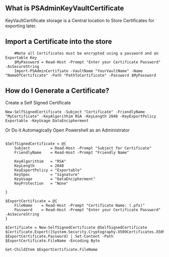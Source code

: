 
## What is PSAdminKeyVaultCertificate

KeyVaultCertificate storage is a Central location to Store Certificates for exporting later.

## Import a Certificate into the store
```
    #Note all Certificates must be encrypted using a password and an Exportable Key
    $MyPassword = Read-Host -Prompt "Enter your Certificate Password" -AsSecureString
    Import-PSAdminCertifiate -VaultName "YourVaultName" -Name "NameOfCertificate" -Path "PathToCertificate" -Password $MyPassword
```

## How do I Generate a Certificate?

Create a Self Signed Certificate

```
New-SelfSignedCertificate -Subject "Certificate" -FriendlyName "MyCertificate" -KeyAlgorithim RSA -KeyLength 2048 -KeyExportPolicy Exportable -KeyUsage DataEncipherment
```

Or Do it Automagically
Open Powershell as an Administrator
```

$SelfSignedCertificate = @{
    Subject         = Read-Host -Prompt "Subject for Certificate"
    FriendlyName    = Read-Host -Prompt "Friendly Name"

    KeyAlgorithim   = "RSA"
    KeyLength       = 2048
    KeyExportPolicy = "Exportable"
    KeySpec         = "Signature"
    KeyUsage        = "DataEncipherment"
    KeyProtection   = "None"

}

$ExportCertificate = @{
    FileName    = Read-Host -Prompt "Certificate Name: (.pfx)"
    Password    = Read-Host -Prompt "Enter your Certificate Password" -AsSecureString
}

$Certificate = New-SelfSignedCertificate @SelfSignedCertificate
$Certificate.Export([System.Security.Cryptography.X509Certificates.X509ContentType]::Pkcs12, $ExportCertificate.Password) | Set-Content -Path $ExportCertificate.FileName -Encoding Byte

Get-ChildItem $ExportCertificate.FileName
```



